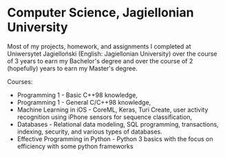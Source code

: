 # Computer Science, Jagiellonian University

Most of my projects, homework, and assignments I completed at Uniwersytet Jagielloński (English: Jagiellonian University) over the course of 3 years to earn my Bachelor's degree and over the course of 2 (hopefully) years to earn my Master's degree.

Courses: 
- Programming 1 - Basic C++98 knowledge,
- Programming 1 - General C/C++98 knowledge,
- Machine Learning in iOS - CoreML, Keras, Turi Create, user activity recognition using iPhone sensors for sequence classification,
- Databases - Relational data modeling, SQL programming, transactions, indexing, security, and various types of databases.
- Effective Programming in Python - Python 3 basics with the focus on efficiency with some python frameworks

